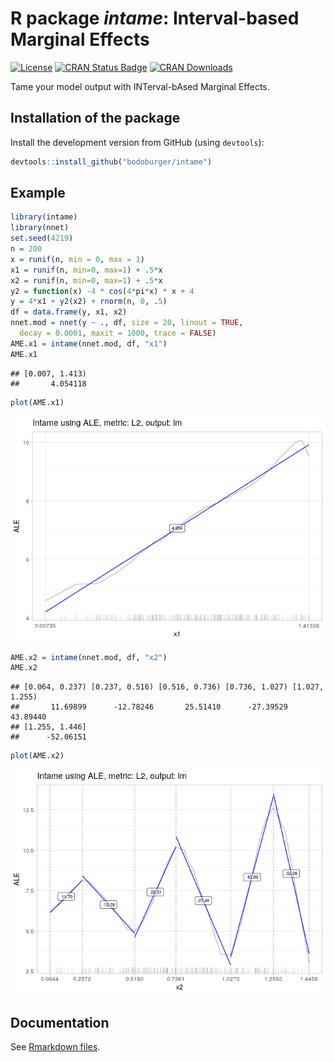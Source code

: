 R package *intame*: Interval-based Marginal Effects
================

[![License](https://img.shields.io/badge/License-BSD%203--Clause-blue.svg)](https://opensource.org/licenses/BSD-3-Clause)
[![CRAN Status
Badge](http://www.r-pkg.org/badges/version/intame)](http://cran.r-project.org/web/packages/intame)
[![CRAN
Downloads](http://cranlogs.r-pkg.org/badges/intame)](http://cran.rstudio.com/web/packages/intame/index.html)

Tame your model output with INTerval-bAsed Marginal Effects.

## Installation of the package

Install the development version from GitHub (using `devtools`):

``` r
devtools::install_github("bodoburger/intame")
```

## Example

``` r
library(intame)
library(nnet)
set.seed(4219)
n = 200
x = runif(n, min = 0, max = 1)
x1 = runif(n, min=0, max=1) + .5*x
x2 = runif(n, min=0, max=1) + .5*x
y2 = function(x) -4 * cos(4*pi*x) * x + 4
y = 4*x1 + y2(x2) + rnorm(n, 0, .5)
df = data.frame(y, x1, x2)
nnet.mod = nnet(y ~ ., df, size = 20, linout = TRUE,
  decay = 0.0001, maxit = 1000, trace = FALSE)
AME.x1 = intame(nnet.mod, df, "x1")
AME.x1
```

    ## [0.007, 1.413) 
    ##       4.054118

``` r
plot(AME.x1)
```

![](documentation/figures/README-example-1.png)<!-- -->

``` r
AME.x2 = intame(nnet.mod, df, "x2")
AME.x2
```

    ## [0.064, 0.237) [0.237, 0.516) [0.516, 0.736) [0.736, 1.027) [1.027, 1.255) 
    ##       11.69899      -12.78246       25.51410      -27.39529       43.89440 
    ## [1.255, 1.446] 
    ##      -52.06151

``` r
plot(AME.x2)
```

![](documentation/figures/README-example-2.png)<!-- -->

## Documentation

See [Rmarkdown
files](https://github.com/BodoBurger/intame/tree/master/documentation).
